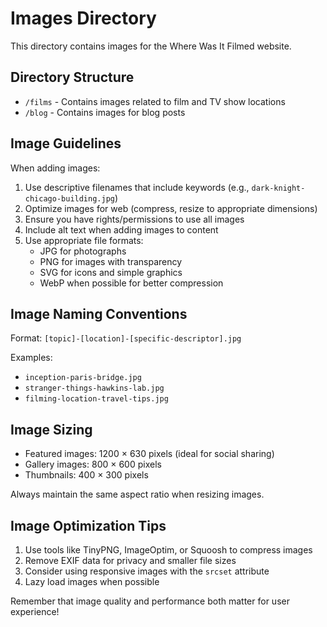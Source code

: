 # Images Directory

This directory contains images for the Where Was It Filmed website.

## Directory Structure

- `/films` - Contains images related to film and TV show locations
- `/blog` - Contains images for blog posts

## Image Guidelines

When adding images:

1. Use descriptive filenames that include keywords (e.g., `dark-knight-chicago-building.jpg`)
2. Optimize images for web (compress, resize to appropriate dimensions)
3. Ensure you have rights/permissions to use all images
4. Include alt text when adding images to content
5. Use appropriate file formats:
   - JPG for photographs
   - PNG for images with transparency
   - SVG for icons and simple graphics
   - WebP when possible for better compression

## Image Naming Conventions

Format: `[topic]-[location]-[specific-descriptor].jpg`

Examples:
- `inception-paris-bridge.jpg`
- `stranger-things-hawkins-lab.jpg`
- `filming-location-travel-tips.jpg`

## Image Sizing

- Featured images: 1200 × 630 pixels (ideal for social sharing)
- Gallery images: 800 × 600 pixels
- Thumbnails: 400 × 300 pixels

Always maintain the same aspect ratio when resizing images.

## Image Optimization Tips

1. Use tools like TinyPNG, ImageOptim, or Squoosh to compress images
2. Remove EXIF data for privacy and smaller file sizes
3. Consider using responsive images with the `srcset` attribute
4. Lazy load images when possible

Remember that image quality and performance both matter for user experience! 